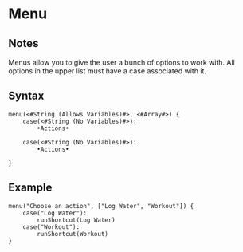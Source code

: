 # Menu
## Notes
Menus allow you to give the user a bunch of options to work with. All options in the upper list must have a case associated with it.
## Syntax
```
menu(<#String (Allows Variables)#>, <#Array#>) {
	case(<#String (No Variables)#>):
		•Actions•
	
	case(<#String (No Variables)#>):
		•Actions•
	
}
```
## Example
```
menu("Choose an action", ["Log Water", "Workout"]) {
	case("Log Water"):
		runShortcut(Log Water)
	case("Workout"):
		runShortcut(Workout)
}
```